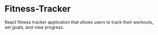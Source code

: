 # Fitness-Tracker
React fitness tracker application that allows users to track their workouts, set goals, and view progress.
